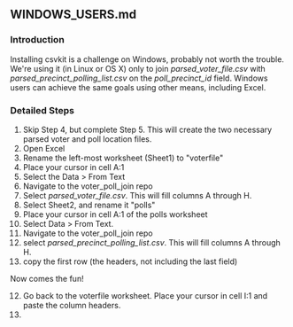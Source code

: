 
WINDOWS_USERS.md
----------------

### Introduction

Installing csvkit is a challenge on Windows, probably not worth the trouble. We're using it (in Linux or OS X) only to join _parsed_voter_file.csv_ with _parsed_precinct_polling_list.csv_ on the _poll_precinct_id_ field. Windows users can achieve the same goals using other means, including Excel.

### Detailed Steps
 1. Skip Step 4, but complete Step 5. This will create the two necessary parsed voter and poll location files.
 2. Open Excel
 3. Rename the left-most worksheet (Sheet1) to "voterfile"
  4. Place your cursor in cell A:1
  5. Select the Data > From Text
  6. Navigate to the voter_poll_join repo
  7. Select _parsed_voter_file.csv_. This will fill columns A through H.
 8. Select Sheet2, and rename it "polls"
  9. Place your cursor in cell A:1 of the polls worksheet
  10. Select Data > From Text.
  11. Navigate to the voter_poll_join repo
  12. select _parsed_precinct_polling_list.csv_. This will fill columns A through H.
  13. copy the first row (the headers, not including the last field)

Now comes the fun!

 12. Go back to the voterfile worksheet. Place your cursor in cell I:1 and paste the column headers.
13.
